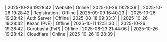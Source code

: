 | 2025-10-26 19:28:42 | Website | Online | 2025-10-26 19:28:39 |
| 2025-10-26 19:28:42 | Registration | Offline | 2025-09-09 16:40:23 |
| 2025-10-26 19:28:42 | Auth Server | Offline | 2025-08-18 09:33:31 |
| 2025-10-26 19:28:42 | Kezan (PvE) | Offline | 2025-10-11 12:51:30 |
| 2025-10-26 19:28:42 | Gurubashi (PvP) | Offline | 2025-08-23 21:44:06 |
| 2025-10-26 19:28:42 | Cloudflare | Online | 2025-10-26 19:28:39 |
